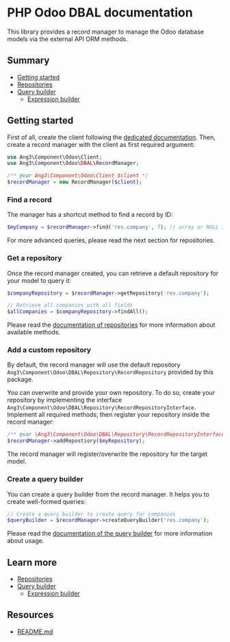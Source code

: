 PHP Odoo DBAL documentation
===========================

This library provides a record manager to manage the Odoo database models via the external API ORM methods.

Summary
-------

- [Getting started](#getting-started)
- [Repositories](./repositories.md)
- [Query builder](./query_builder.md)
  - [Expression builder](./expression_builder.md)

Getting started
---------------

First of all, create the client following the 
[dedicated documentation](https://github.com/Ang3/php-odoo-api-client#create-a-client).
Then, create a record manager with the client as first required argument:

```php
use Ang3\Component\Odoo\Client;
use Ang3\Component\Odoo\DBAL\RecordManager;

/** @var Ang3\Component\Odoo\Client $client */
$recordManager = new RecordManager($client);
```

### Find a record

The manager has a shortcut method to find a record by ID:

```php
$myCompany = $recordManager->find('res.company', 7); // array or NULL if company was not found.
```

For more advanced queries, please read the next section for repositories.

### Get a repository

Once the record manager created, you can retrieve a default repository for your model to query it:

```php
$companyRepository = $recordManager->getRepository('res.company');

// Retrieve all companies with all fields
$allCompanies = $companyRepository->findAll();
```

Please read the [documentation of repositories](./repositories.md) for more information about available methods.

### Add a custom repository

By default, the record manager will use the default repository 
`Ang3\Component\Odoo\DBAL\Repository\RecordRepository` provided by this package.

You can overwrite and provide your own repository. To do so, create your repository by implementing the interface 
`Ang3\Component\Odoo\DBAL\Repository\RecordRepositoryInterface`. Implement all required methods, then register 
your repository inside the record manager:

```php
/** @var \Ang3\Component\Odoo\DBAL\Repository\RecordRepositoryInterface $myRepository */
$recordManager->addRepostiory($myRepository);
```

The record manager will register/overwrite the repository for the target model.

### Create a query builder

You can create a query builder from the record manager. It helps you to create well-formed queries:

```php
// Create a query builder to create query for companies
$queryBuilder = $recordManager->createQueryBuilder('res.company');
```

Please read the [documentation of the query builder](./query_builder.md) for more information about usage.

Learn more
----------

- [Repositories](./repositories.md)
- [Query builder](./query_builder.md)
  - [Expression builder](./expression_builder.md)

Resources
---------

- [README.md](../README.md)